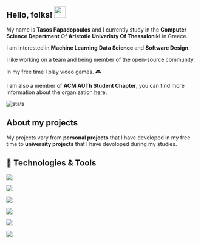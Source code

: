 ## Hello, folks! <img src="https://raw.githubusercontent.com/MartinHeinz/MartinHeinz/master/wave.gif" width="30px">

My name is **Tasos Papadopoulos** and I currently study in the **Computer Science Department** Of **Aristotle Univeristy Of Thessaloniki** in Greece.

I am interested in **Machine Learning**,**Data Science** and **Software Design**.

I like working on a team and being member of the open-source community.

In my free time I play video games. 🎮  

I am also a member of **ACM AUTh Student Chapter**, you can find more information about the organization [here](http://acm.web.auth.gr/).

![stats](https://github-readme-stats.vercel.app/api?username=TasosOperatingInBinary&count_private=true&show_icons=true&include_all_commits=true)

## About my projects

My projects vary from **personal projects** that I have developed in my free time to **university projects** that I have devoloped during my studies.

## 🔧 Technologies & Tools
![](https://img.shields.io/badge/OS-Windows-informational?style=flat&logo=<LOGO_NAME>&logoColor=white&color=2bbc8a)

![](https://img.shields.io/badge/Editor-Intellij_IDEA-informational?style=flat&logo=<LOGO_NAME>&logoColor=white&color=2bbc8a)

![](https://img.shields.io/badge/Editor-Visual_Studio_Code-informational?style=flat&logo=<LOGO_NAME>&logoColor=white&color=2bbc8a)

![](https://img.shields.io/badge/Code-C++-informational?style=flat&logo=<LOGO_NAME>&logoColor=white&color=2bbc8a)

![](https://img.shields.io/badge/Code-Python-informational?style=flat&logo=<LOGO_NAME>&logoColor=white&color=2bbc8a)

![](https://img.shields.io/badge/VCS-Git-informational?style=flat&logo=<LOGO_NAME>&logoColor=white&color=2bbc8a)